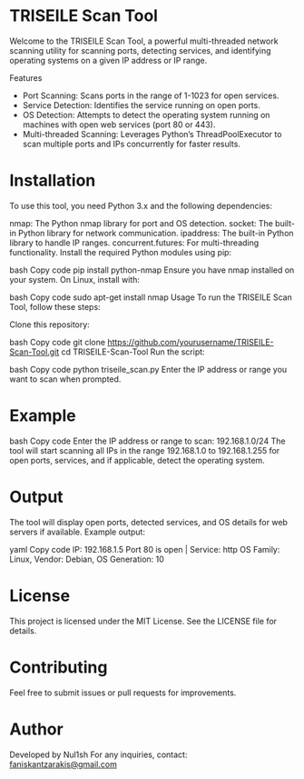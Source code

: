 # TRISEILE Scan Tool
Welcome to the TRISEILE Scan Tool, a powerful multi-threaded network scanning utility for scanning ports, detecting services, and identifying operating systems on a given IP address or IP range.

Features
- Port Scanning: Scans ports in the range of 1-1023 for open services.
- Service Detection: Identifies the service running on open ports.
- OS Detection: Attempts to detect the operating system running on machines with open web services (port 80 or 443).
- Multi-threaded Scanning: Leverages Python’s ThreadPoolExecutor to scan multiple ports and IPs concurrently for faster results.

# Installation
To use this tool, you need Python 3.x and the following dependencies:

nmap: The Python nmap library for port and OS detection.
socket: The built-in Python library for network communication.
ipaddress: The built-in Python library to handle IP ranges.
concurrent.futures: For multi-threading functionality.
Install the required Python modules using pip:

bash
Copy code
pip install python-nmap
Ensure you have nmap installed on your system. On Linux, install with:

bash
Copy code
sudo apt-get install nmap
Usage
To run the TRISEILE Scan Tool, follow these steps:

Clone this repository:

bash
Copy code
git clone https://github.com/yourusername/TRISEILE-Scan-Tool.git
cd TRISEILE-Scan-Tool
Run the script:

bash
Copy code
python triseile_scan.py
Enter the IP address or range you want to scan when prompted.

# Example
bash
Copy code
Enter the IP address or range to scan: 192.168.1.0/24
The tool will start scanning all IPs in the range 192.168.1.0 to 192.168.1.255 for open ports, services, and if applicable, detect the operating system.

# Output
The tool will display open ports, detected services, and OS details for web servers if available. Example output:

yaml
Copy code
IP: 192.168.1.5 Port 80 is open | Service: http
OS Family: Linux, Vendor: Debian, OS Generation: 10

# License
This project is licensed under the MIT License. See the LICENSE file for details.

# Contributing
Feel free to submit issues or pull requests for improvements.

# Author
Developed by Nul1sh
For any inquiries, contact: faniskantzarakis@gmail.com
